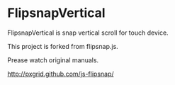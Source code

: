 FlipsnapVertical
================

FlipsnapVertical is snap vertical scroll for touch device.

This project is forked from flipsnap.js.

Prease watch original manuals.

http://pxgrid.github.com/js-flipsnap/

